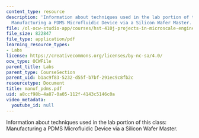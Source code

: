 ```yaml
---
content_type: resource
description: 'Information about techniques used in the lab portion of this class:
  Manufacturing a PDMS Microfluidic Device via a Silicon Wafer Master.'
file: /ol-ocw-studio-app/courses/hst-410j-projects-in-microscale-engineering-for-the-life-sciences-spring-2007/a8ccf98b4a870a05112f4143c5146c0a_manuf_pdms.pdf
file_size: 822847
file_type: application/pdf
learning_resource_types:
- Labs
license: https://creativecommons.org/licenses/by-nc-sa/4.0/
ocw_type: OCWFile
parent_title: Labs
parent_type: CourseSection
parent_uid: b1ac9f83-5232-d55f-b7bf-291ec9c8fb2c
resourcetype: Document
title: manuf_pdms.pdf
uid: a8ccf98b-4a87-0a05-112f-4143c5146c0a
video_metadata:
  youtube_id: null
---
```

Information about techniques used in the lab portion of this class: Manufacturing a PDMS Microfluidic Device via a Silicon Wafer Master.